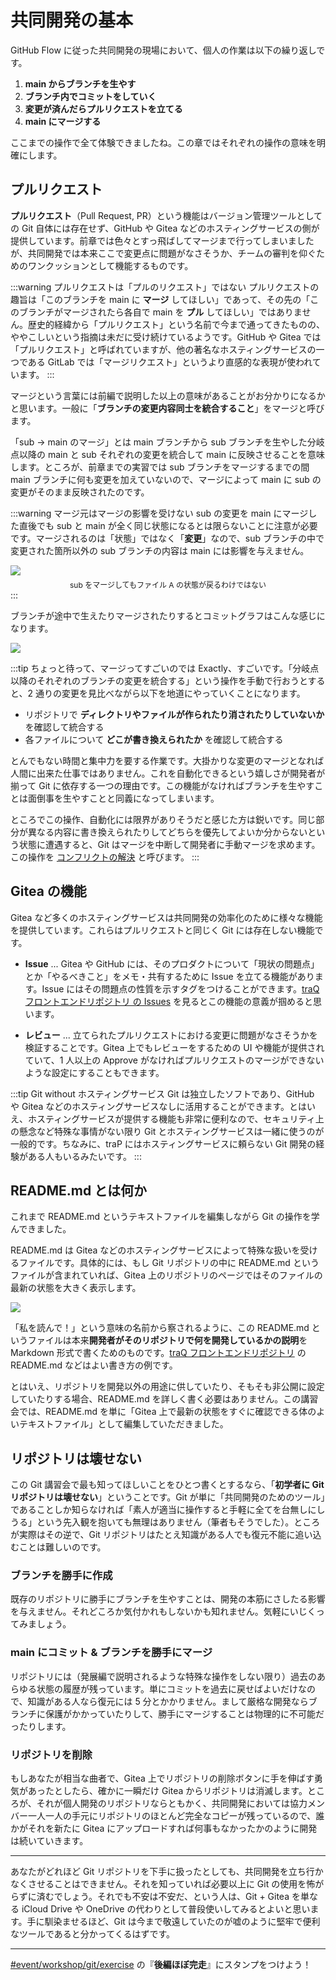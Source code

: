 # 共同開発の基本

GitHub Flow に従った共同開発の現場において、個人の作業は以下の繰り返しです。

1. **main からブランチを生やす**
2. **ブランチ内でコミットをしていく**
3. **変更が済んだらプルリクエストを立てる**
4. **main にマージする**

ここまでの操作で全て体験できましたね。この章ではそれぞれの操作の意味を明確にします。

## プルリクエスト

**プルリクエスト**（Pull Request, PR）という機能はバージョン管理ツールとしての Git 自体には存在せず、GitHub や Gitea などのホスティングサービスの側が提供しています。前章では色々とすっ飛ばしてマージまで行ってしまいましたが、共同開発では本来ここで変更点に問題がなさそうか、チームの審判を仰ぐためのワンクッションとして機能するものです。

:::warning プルリクエストは「プルのリクエスト」ではない
プルリクエストの趣旨は「このブランチを main に **マージ** してほしい」であって、その先の「このブランチがマージされたら各自で main を **プル** してほしい」ではありません。歴史的経緯から「プルリクエスト」という名前で今まで通ってきたものの、ややこしいという指摘は未だに受け続けているようです。GitHub や Gitea では「プルリクエスト」と呼ばれていますが、他の著名なホスティングサービスの一つである GitLab では「マージリクエスト」というより直感的な表現が使われています。
:::

マージという言葉には前編で説明した以上の意味があることがお分かりになるかと思います。一般に「**ブランチの変更内容同士を統合すること**」をマージと呼びます。

「sub → main のマージ」とは main ブランチから sub ブランチを生やした分岐点以降の main と sub それぞれの変更を統合して main に反映させることを意味します。ところが、前章までの実習では sub ブランチをマージするまでの間 main ブランチに何も変更を加えていないので、マージによって main に sub の変更がそのまま反映されたのです。

:::warning マージ元はマージの影響を受けない
sub の変更を main にマージした直後でも sub と main が全く同じ状態になるとは限らないことに注意が必要です。マージされるのは「状態」ではなく「**変更**」なので、sub ブランチの中で変更された箇所以外の sub ブランチの内容は main には影響を与えません。

![](https://md.trap.jp/uploads/upload_8b27e59a114f984bf7c41d456dc95b40.png)
<p style="font-size: 12px; text-align: center; margin: -8px 0 0 0">sub をマージしてもファイル A の状態が戻るわけではない</p>
:::

ブランチが途中で生えたりマージされたりするとコミットグラフはこんな感じになります。

![](https://md.trap.jp/uploads/upload_8354df7754459cfd08b0e67b333e8b19.png)

:::tip ちょっと待って、マージってすごいのでは
Exactly、すごいです。「分岐点以降のそれぞれのブランチの変更を統合する」という操作を手動で行おうとすると、2 通りの変更を見比べながら以下を地道にやっていくことになります。
- リポジトリで **ディレクトリやファイルが作られたり消されたりしていないか** を確認して統合する
- 各ファイルについて **どこが書き換えられたか** を確認して統合する

とんでもない時間と集中力を要する作業です。大掛かりな変更のマージとなれば人間に出来た仕事ではありません。これを自動化できるという嬉しさが開発者が揃って Git に依存する一つの理由です。この機能がなければブランチを生やすことは面倒事を生やすことと同義になってしまいます。

ところでこの操作、自動化には限界がありそうだと感じた方は鋭いです。同じ部分が異なる内容に書き換えられたりしてどちらを優先してよいか分からないという状態に遭遇すると、Git はマージを中断して開発者に手動マージを求めます。この操作を [コンフリクトの解決](/text/chapter-3/conflict.html) と呼びます。
:::

## Gitea の機能

Gitea など多くのホスティングサービスは共同開発の効率化のために様々な機能を提供しています。これらはプルリクエストと同じく Git には存在しない機能です。

- **Issue** ... Gitea や GitHub には、そのプロダクトについて「現状の問題点」とか「やるべきこと」をメモ・共有するために Issue を立てる機能があります。Issue にはその問題点の性質を示すタグをつけることができます。[traQ フロントエンドリポジトリ の Issues](https://github.com/traPtitech/traQ_S-UI/issues) を見るとこの機能の意義が掴めると思います。

- **レビュー** ... 立てられたプルリクエストにおける変更に問題がなさそうかを検証することです。Gitea 上でもレビューをするための UI や機能が提供されていて、1 人以上の Approve がなければプルリクエストのマージができないような設定にすることもできます。

:::tip Git without ホスティングサービス
Git は独立したソフトであり、GitHub や Gitea などのホスティングサービスなしに活用することができます。とはいえ、ホスティングサービスが提供する機能も非常に便利なので、セキュリティ上の懸念など特殊な事情がない限り Git とホスティングサービスは一緒に使うのが一般的です。ちなみに、traP にはホスティングサービスに頼らない Git 開発の経験がある人もいるみたいです。
:::

## README.md とは何か

これまで README.md というテキストファイルを編集しながら Git の操作を学んできました。

README.md は Gitea などのホスティングサービスによって特殊な扱いを受けるファイルです。具体的には、もし Git リポジトリの中に README.md というファイルが含まれていれば、Gitea 上のリポジトリのページではそのファイルの最新の状態を大きく表示します。

![](https://md.trap.jp/uploads/upload_19bdd8d79f84cc5219f31e028a3a7e2d.png)

「私を読んで！」という意味の名前から察されるように、この README.md というファイルは本来**開発者がそのリポジトリで何を開発しているかの説明**を Markdown 形式で書くためのものです。[traQ フロントエンドリポジトリ](https://github.com/traPtitech/traQ_S-UI) の README.md などはよい書き方の例です。

とはいえ、リポジトリを開発以外の用途に供していたり、そもそも非公開に設定していたりする場合、README.md を詳しく書く必要はありません。この講習会では、README.md を単に「Gitea 上で最新の状態をすぐに確認できる体のよいテキストファイル」として編集していただきました。

## リポジトリは壊せない

この Git 講習会で最も知ってほしいことをひとつ書くとするなら、「**初学者に Git リポジトリは壊せない**」ということです。Git が単に「共同開発のためのツール」であることしか知らなければ「素人が適当に操作すると手軽に全てを台無しにしうる」という先入観を抱いても無理はありません（筆者もそうでした）。ところが実際はその逆で、Git リポジトリはたとえ知識がある人でも復元不能に追い込むことは難しいのです。

### ブランチを勝手に作成

既存のリポジトリに勝手にブランチを生やすことは、開発の本筋にさしたる影響を与えません。それどころか気付かれもしないかも知れません。気軽にいじくってみましょう。

### main にコミット & ブランチを勝手にマージ

リポジトリには（発展編で説明されるような特殊な操作をしない限り）過去のあらゆる状態の履歴が残っています。単にコミットを過去に戻せばよいだけなので、知識がある人なら復元には 5 分とかかりません。まして厳格な開発ならブランチに保護がかかっていたりして、勝手にマージすることは物理的に不可能だったりします。

### リポジトリを削除

もしあなたが相当な曲者で、Gitea 上でリポジトリの削除ボタンに手を伸ばす勇気があったとしたら、確かに一瞬だけ Gitea からリポジトリは消滅します。ところが、それが個人開発のリポジトリならともかく、共同開発においては協力メンバー一人一人の手元にリポジトリのほとんど完全なコピーが残っているので、誰かがそれを新たに Gitea にアップロードすれば何事もなかったかのように開発は続いていきます。

---

あなたがどれほど Git リポジトリを下手に扱ったとしても、共同開発を立ち行かなくさせることはできません。それを知っていれば必要以上に Git の使用を怖がらずに済むでしょう。それでも不安は不安だ、という人は、Git + Gitea を単なる iCloud Drive や OneDrive の代わりとして普段使いしてみるとよいと思います。手に馴染ませるほど、Git は今まで敬遠していたのが嘘のように堅牢で便利なツールであると分かってくるはずです。

---

[#event/workshop/git/exercise](https://q.trap.jp/channels/event/workshop/git/exercise) の『**後編ほぼ完走**』にスタンプをつけよう！
